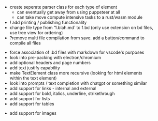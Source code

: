 <!-- - add support for paragraph indentation -->
<!-- - map header levels to font size and calculate text height in extension -->

- create seperate parser class for each type of element
  - can eventually get away from using puppeteer at all
  - can take move compute intensive tasks to a rust/wasm module
- ! add printing / publishing functionality
- change file type from '1.blah.md` to 1.bd (only use extension on bd files, use tree view for ordering)
- ?remove multi file compilation from save. add a button/command to compile all files
<!-- - compile bd file to bw file, which is html and viewable as webview -->
- force association of .bd files with markdown for vscode's purposes
- look into pre-packing with electron/chromium
- add optional headers and page numbers
- add text justify capability
- make TextElement class more recursive (looking for html elements within the text element)
- look into prompts / text completion with chatgpt or something similar
- add support for links - internal and external
- add support for bold, italics, underline, strikethrough
- add support for lists
- add support for tables
<!-- - add support for code blocks -->
- add support for images
